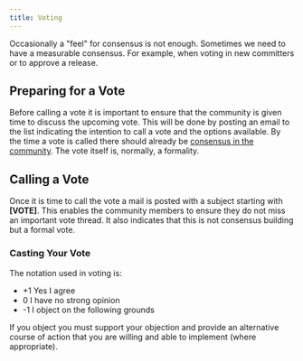 ```yaml
---
title: Voting
---
```


Occasionally a "feel" for consensus is not enough. Sometimes we need to 
have a measurable consensus. For example, when voting in new committers or 
to approve a release. 

## Preparing for a Vote

Before calling a vote it is important to ensure that the community is given time to
discuss the upcoming vote. This will be done by posting an email to the list
indicating the intention to call a vote and the options available. By the time
a vote is called there should already be [consensus in the community][1]. The vote 
itself is, normally, a formality.

## Calling a Vote

Once it is time to call the vote a mail is posted with a subject starting 
with **[VOTE]**. This enables the community members to ensure they do not miss
an important vote thread. It also indicates that this is not consensus building
but a formal vote.

### Casting Your Vote

The notation used in voting is:

  - +1 Yes I agree 
  -  0 I have no strong opinion 
  - -1 I object on the following grounds

If you object you must support your objection and provide an alternative course 
of action that you are willing and able to implement (where appropriate).


  [1]: /committers/consensusBuilding.mdtext
